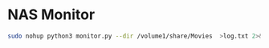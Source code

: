 # NAS Monitor

```bash
sudo nohup python3 monitor.py --dir /volume1/share/Movies  >log.txt 2>&1 &
```